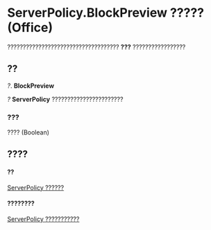 
# ServerPolicy.BlockPreview ????? (Office)

???????????????????????????????????? **???** ?????????????????


## ??

 _?_. **BlockPreview**

 _?_ **ServerPolicy** ???????????????????????


### ???

???? (Boolean)


## ????


#### ??


[ServerPolicy ??????](ce2a63d2-5deb-b94b-45d7-ed84e9be7deb.md)
#### ????????


[ServerPolicy ???????????](http://msdn.microsoft.com/library/ed14d9a8-6159-f175-9078-181331ebfb03%28Office.15%29.aspx)